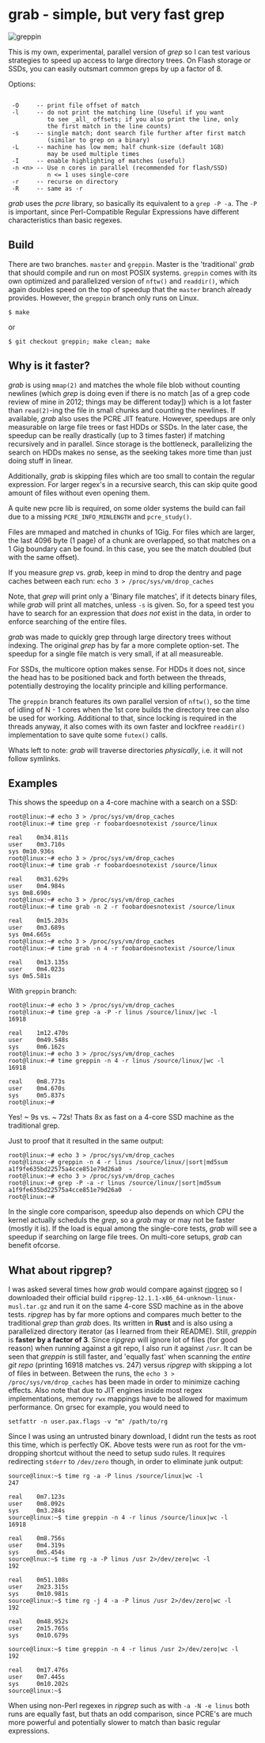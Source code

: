 grab - simple, but very fast grep
=================================


![greppin](https://github.com/stealth/grab/blob/greppin/pic/greppin.jpg)


This is my own, experimental, parallel version of _grep_ so I can test
various strategies to speed up access to large directory trees.
On Flash storage or SSDs, you can easily outsmart common greps by up
a factor of 8.

Options:

```

 -O     -- print file offset of match
 -l     -- do not print the matching line (Useful if you want
           to see _all_ offsets; if you also print the line, only
           the first match in the line counts)
 -s     -- single match; dont search file further after first match
           (similar to grep on a binary)
 -L     -- machine has low mem; half chunk-size (default 1GB)
           may be used multiple times
 -I     -- enable highlighting of matches (useful)
 -n <n> -- Use n cores in parallel (recommended for flash/SSD)
           n <= 1 uses single-core
 -r     -- recurse on directory
 -R     -- same as -r

```


_grab_ uses the _pcre_ library, so basically its equivalent to a `grep -P -a`.
The `-P` is important, since Perl-Compatible Regular Expressions have different
characteristics than basic regexes.


Build
-----

There are two branches. `master` and `greppin`. Master is the 'traditional'
*grab* that should compile and run on most POSIX systems. `greppin` comes with
its own optimized and parallelized version of `nftw()` and `readdir()`, which
again doubles speed on the top of speedup that the `master` branch already
provides. However, the `greppin` branch only runs on Linux.

```
$ make
```

or

```
$ git checkout greppin; make clean; make
```


Why is it faster?
-----------------

_grab_ is using `mmap(2)` and matches the whole file blob
without counting newlines (which _grep_ is doing even if there is no match
[as of a grep code review of mine in 2012; things may be different today])
which is a lot faster than `read(2)`-ing the file in small chunks and counting the
newlines. If available, _grab_ also uses the PCRE JIT feature.
However, speedups are only measurable on large file trees or fast HDDs or SSDs.
In the later case, the speedup can be really drastically (up to 3 times faster)
if matching recursively and in parallel. Since storage is the bottleneck,
parallelizing the search on HDDs makes no sense, as the seeking takes more time
than just doing stuff in linear.

Additionally, _grab_ is skipping files which are too small to contain the
regular expression. For larger regex's in a recursive search, this can
skip quite good amount of files without even opening them.

A quite new pcre lib is required, on some older systems the build can fail
due to a missing `PCRE_INFO_MINLENGTH` and `pcre_study()`.

Files are mmaped and matched in chunks of 1Gig. For files which are larger,
the last 4096 byte (1 page) of a chunk are overlapped, so that matches on a 1 Gig
boundary can be found. In this case, you see the match doubled (but with the
same offset).

If you measure _grep_ vs. _grab_, keep in mind to drop the dentry and page
caches between each run: `echo 3 > /proc/sys/vm/drop_caches`

Note, that _grep_ will print only a 'Binary file matches', if it detects binary
files, while _grab_ will print all matches, unless `-s` is given. So, for a
speed test you have to search for an expression that *does not* exist in the data,
in order to enforce searching of the entire files.

_grab_ was made to quickly grep through large directory trees without indexing.
The original _grep_ has by far a more complete option-set. The speedup
for a single file match is very small, if at all measureable.

For SSDs, the multicore option makes sense. For HDDs it does not, since
the head has to be positioned back and forth between the threads, potentially
destroying the locality principle and killing performance.

The `greppin` branch features its own parallel version of `nftw()`, so the time
of idling of N - 1 cores when the 1st core builds the directory tree can also
be used for working. Additional to that, since locking is required in the
threads anyway, it also comes with its own faster and lockfree `readdir()` implementation
to save quite some `futex()` calls.

Whats left to note: _grab_ will traverse directories _physically_, i.e. it will not follow
symlinks.


Examples
--------

This shows the speedup on a 4-core machine with a search on a SSD:


```
root@linux:~# echo 3 > /proc/sys/vm/drop_caches
root@linux:~# time grep -r foobardoesnotexist /source/linux

real	0m34.811s
user	0m3.710s
sys	0m10.936s
root@linux:~# echo 3 > /proc/sys/vm/drop_caches
root@linux:~# time grab -r foobardoesnotexist /source/linux

real	0m31.629s
user	0m4.984s
sys	0m8.690s
root@linux:~# echo 3 > /proc/sys/vm/drop_caches
root@linux:~# time grab -n 2 -r foobardoesnotexist /source/linux

real	0m15.203s
user	0m3.689s
sys	0m4.665s
root@linux:~# echo 3 > /proc/sys/vm/drop_caches
root@linux:~# time grab -n 4 -r foobardoesnotexist /source/linux

real	0m13.135s
user	0m4.023s
sys	0m5.581s
```

With `greppin` branch:

```
root@linux:~# echo 3 > /proc/sys/vm/drop_caches
root@linux:~# time grep -a -P -r linus /source/linux/|wc -l
16918

real    1m12.470s
user    0m49.548s
sys     0m6.162s
root@linux:~# echo 3 > /proc/sys/vm/drop_caches
root@linux:~# time greppin -n 4 -r linus /source/linux/|wc -l
16918

real    0m8.773s
user    0m4.670s
sys     0m5.837s
root@linux:~#
```

Yes! ~ 9s vs. ~ 72s! Thats 8x as fast on a 4-core SSD machine as the traditional grep.

Just to proof that it resulted in the same output:

```
root@linux:~# echo 3 > /proc/sys/vm/drop_caches
root@linux:~# greppin -n 4 -r linus /source/linux/|sort|md5sum
a1f9fe635bd22575a4cce851e79d26a0  -
root@linux:~# echo 3 > /proc/sys/vm/drop_caches
root@linux:~# grep -P -a -r linus /source/linux/|sort|md5sum
a1f9fe635bd22575a4cce851e79d26a0  -
root@linux:~#
```


In the single core comparison, speedup also depends on which CPU the kernel
actually scheduls the _grep_, so a _grab_ may or may not be faster (mostly it is).
If the load is equal among the single-core tests, _grab_ will see a speedup if
searching on large file trees. On multi-core setups, _grab_ can benefit ofcorse.


What about ripgrep?
-------------------

I was asked several times how _grab_ would compare against [ripgrep](https://github.com/BurntSushi/ripgrep)
so I downloaded their official build `ripgrep-12.1.1-x86_64-unknown-linux-musl.tar.gz`
and run it on the same 4-core SSD machine as in the above tests. _ripgrep_ has
by far more options and compares much better to the traditional _grep_ than _grab_
does. Its written in **Rust** and is also using a parallelized directory iterator
(as I learned from their README). Still, _greppin_ is __faster by a factor of 3__.
Since _ripgrep_ will ignore lot of files (for good reason) when running against
a git repo, I also run it against `/usr`. It can be seen that _greppin_
is still faster, and 'equally fast' when scanning the _entire git repo_ (printing
16918 matches vs. 247) versus _ripgrep_ with skipping a lot of files in between.
Between the runs, the `echo 3 > /proc/sys/vm/drop_caches` has been made in order
to minimize caching effects. Also note that due to JIT engines inside most regex
implementations, memory `rwx` mappings have to be allowed for maximum performance.
On grsec for example, you would need to

```
setfattr -n user.pax.flags -v "m" /path/to/rg
```

Since I was using an untrusted binary download, I didnt run the tests as root
this time, which is perfectly OK. Above tests were run as root for the vm-dropping
shortcut without the need to setup sudo rules. It requires redirecting `stderr` to
`/dev/zero` though, in order to eliminate junk output:

```
source@linux:~$ time rg -a -P linus /source/linux|wc -l
247

real    0m7.123s
user    0m8.092s
sys     0m3.284s
source@linux:~$ time greppin -n 4 -r linus /source/linux|wc -l
16918

real    0m8.756s
user    0m4.319s
sys     0m5.454s
source@lnux:~$ time rg -a -P linus /usr 2>/dev/zero|wc -l
192

real    0m51.108s
user    2m23.315s
sys     0m10.981s
source@linux:~$ time rg -j 4 -a -P linus /usr 2>/dev/zero|wc -l
192

real    0m48.952s
user    2m15.765s
sys     0m10.679s

source@linux:~$ time greppin -n 4 -r linus /usr 2>/dev/zero|wc -l
192

real    0m17.476s
user    0m7.445s
sys     0m10.202s
source@linux:~$
```

When using non-Perl regexes in _ripgrep_ such as with `-a -N -e linus` both runs are
equally fast, but thats an odd comparison, since PCRE's are much more powerful and
potentially slower to match than basic regular expressions.


